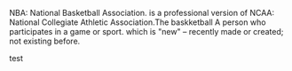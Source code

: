 NBA: National Basketball Association. is a professional version of NCAA: National Collegiate Athletic Association.The baskketball A person who participates in a game or sport. which is "new" – recently made or created; not existing before.

test